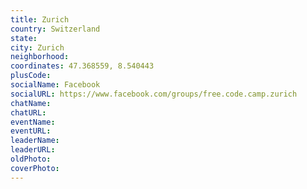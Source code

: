 ```yaml
---
title: Zurich
country: Switzerland
state: 
city: Zurich
neighborhood: 
coordinates: 47.368559, 8.540443
plusCode:
socialName: Facebook
socialURL: https://www.facebook.com/groups/free.code.camp.zurich
chatName:
chatURL:
eventName:
eventURL:
leaderName:
leaderURL:
oldPhoto: 
coverPhoto:
---
```

